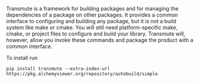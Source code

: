Transmute is a framework for building packages and for managing the
dependencies of a package on other packages. It provides a common
interface to configuring and building any package, but it is not a
build system like make or cmake. You will still need platform-specific
make, cmake, or project files to configure and build your
library. Transmute will, however, allow you invoke these commands and
package the product with a common interface.

To install run

`pip install transmute --extra-index-url https://pkg.alchemyviewer.org/repository/autobuild/simple`

